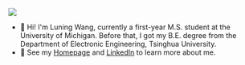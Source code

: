 ![](https://komarev.com/ghpvc/?username=wln20)
- 🌱 Hi! I'm Luning Wang, currently a first-year M.S. student at the University of Michigan. Before that, I got my B.E. degree from the Department of Electronic Engineering, Tsinghua University.
- 🔭 See my <a href='https://wln20.github.io'>Homepage</a> and <a href='https://www.linkedin.com/in/wangluning/'>LinkedIn</a> to learn more about me.

